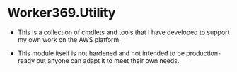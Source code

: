# Worker369.Utility

- This is a collection of cmdlets and tools that I have developed to support my own work on the AWS platform.

- This module itself is not hardened and not intended to be production-ready but anyone can adapt it to meet their own needs.